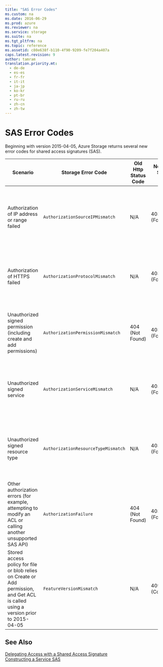 ```yaml
---
title: "SAS Error Codes"
ms.custom: na
ms.date: 2016-06-29
ms.prod: azure
ms.reviewer: na
ms.service: storage
ms.suite: na
ms.tgt_pltfrm: na
ms.topic: reference
ms.assetid: c80e638f-b110-4f90-9209-fe7f204a407a
caps.latest.revision: 9
author: tamram
translation.priority.mt: 
  - de-de
  - es-es
  - fr-fr
  - it-it
  - ja-jp
  - ko-kr
  - pt-br
  - ru-ru
  - zh-cn
  - zh-tw
---
```

# SAS Error Codes
Beginning with version 2015-04-05, Azure Storage returns several new error codes for  shared access signatures (SAS).  
  
|Scenario|Storage Error Code|Old Http Status Code|New Http Status Code|Error Message|Applies To (SAS Type)|  
|--------------|------------------------|--------------------------|--------------------------|-------------------|-----------------------------|  
|Authorization of IP address or range failed|`AuthorizationSourceIPMismatch`|N/A|403 (Forbidden)|This request is not authorized to perform this operation using this source IP {SourceIP}.|Account SAS<br /><br /> Service SAS|  
|Authorization of HTTPS failed|`AuthorizationProtocolMismatch`|N/A|403 (Forbidden)|This request is not authorized to perform this operation using this protocol.|Account SAS<br /><br /> Service SAS|  
|Unauthorized signed permission (including create and add permissions)|`AuthorizationPermissionMismatch`|404 (Not Found)|403 (Forbidden)|This request is not authorized to perform this operation using this permission.|Account SAS<br /><br /> Service SAS|  
|Unauthorized signed service|`AuthorizationServiceMismatch`|N/A|403 (Forbidden)|This request is not authorized to perform this operation using this service.|Account SAS<br /><br /> Service SAS|  
|Unauthorized signed resource type|`AuthorizationResourceTypeMismatch`|N/A|403 (Forbidden)|This request is not authorized to perform this operation using this resource type.|Account SAS<br /><br /> Service SAS|  
|Other authorization errors (for example, attempting  to modify an ACL or calling another unsupported SAS API)|`AuthorizationFailure`|404 (Not Found)|403 (Forbidden)|This request is not authorized to perform this operation.|Account SAS<br /><br /> Service SAS|  
|Stored access policy for file or blob relies on Create or Add permission, and Get ACL is called using a version prior to 2015-04-05|`FeatureVersionMismatch`|N/A|409 (Conflict)|Stored access policy contains a permission that is not supported by this version.|Service SAS|  
  
## See Also  
 [Delegating Access with a Shared Access Signature](../StorageServicesREST/Delegating-Access-with-a-Shared-Access-Signature.md)   
 [Constructing a Service SAS](../StorageServicesREST/Constructing-a-Service-SAS.md)